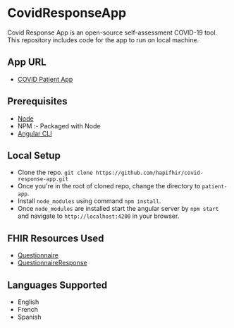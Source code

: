 # CovidResponseApp

Covid Response App is an open-source self-assessment COVID-19 tool. This repository includes code for the app to run on local machine.

## App URL

* [COVID Patient App](https://covid19.smilecdr.com/covid-response-app/)
 
## Prerequisites

* [Node](https://nodejs.org/en/) 
* NPM :- Packaged with Node
* [Angular CLI](https://cli.angular.io/)

## Local Setup

* Clone the repo. `git clone https://github.com/hapifhir/covid-response-app.git`
* Once you're in the root of cloned repo, change the directory to `patient-app`.
* Install `node_modules` using command `npm install`.
* Once `node_modules` are installed start the angular server by `npm start` and navigate to `http://localhost:4200` in your browser.

## FHIR Resources Used

* [Questionnaire](http://hl7.org/fhir/questionnaire.html)
* [QuestionnaireResponse](http://hl7.org/fhir/questionnaireresponse.html)

## Languages Supported 

* English
* French
* Spanish

